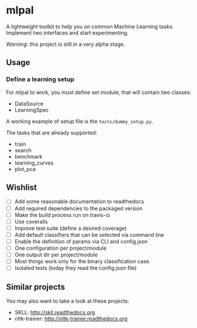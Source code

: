 mlpal
=====

A lightweight toolkit to help you on common Machine Learning tasks.
Implement two interfaces and start experimenting.

*Warning*: this project is still in a very alpha stage.

## Usage

### Define a learning setup

For mlpal to work, you must define set module, that will contain two classes:

- DataSource
- LearningSpec

A working example of setup file is the `tests/dummy_setup.py`.

The tasks that are already supported:

* train
* search
* benchmark
* learning_curves
* plot_pca

## Wishlist

- [ ] Add some reasonable documentation to readthedocs
- [ ] Add required dependencies to the packaged version
- [ ] Make the build process run on travis-ci
- [ ] Use coveralls
- [ ] Improve test suite (define a desired coverage)
- [ ] Add default classifiers that can be selected via command line
- [ ] Enable the definition of params via CLI and config.json
- [ ] One configuration per project/module
- [ ] One output dir per project/module
- [ ] Most things work only for the binary classification case.
- [ ] Isolated tests (today they read the config.json file)

## Similar projects

You may also want to take a look at these projects:

* SKLL: http://skll.readthedocs.org
* nltk-trainer: http://nltk-trainer.readthedocs.org
